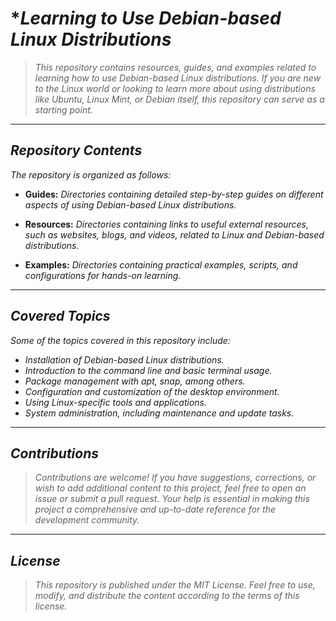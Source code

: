 <!-- Autor: Daniel Benjamin Perez Morales -->
<!-- GitHub: https://github.com/DanielPerezMoralesDev13 -->
<!-- Correo electrónico: danielperezdev@proton.me  -->

# ****Learning to Use Debian-based Linux Distributions***

> *This repository contains resources, guides, and examples related to learning how to use Debian-based Linux distributions. If you are new to the Linux world or looking to learn more about using distributions like Ubuntu, Linux Mint, or Debian itself, this repository can serve as a starting point.*

---

## ***Repository Contents***

*The repository is organized as follows:*

- **Guides:** *Directories containing detailed step-by-step guides on different aspects of using Debian-based Linux distributions.*

- **Resources:** *Directories containing links to useful external resources, such as websites, blogs, and videos, related to Linux and Debian-based distributions.*

- **Examples:** *Directories containing practical examples, scripts, and configurations for hands-on learning.*

---

## ***Covered Topics***

*Some of the topics covered in this repository include:*

- *Installation of Debian-based Linux distributions.*
- *Introduction to the command line and basic terminal usage.*
- *Package management with apt, snap, among others.*
- *Configuration and customization of the desktop environment.*
- *Using Linux-specific tools and applications.*
- *System administration, including maintenance and update tasks.*

---

## ***Contributions***

> *Contributions are welcome! If you have suggestions, corrections, or wish to add additional content to this project, feel free to open an issue or submit a pull request. Your help is essential in making this project a comprehensive and up-to-date reference for the development community.*

---

## ***License***

> *This repository is published under the MIT License. Feel free to use, modify, and distribute the content according to the terms of this license.*
